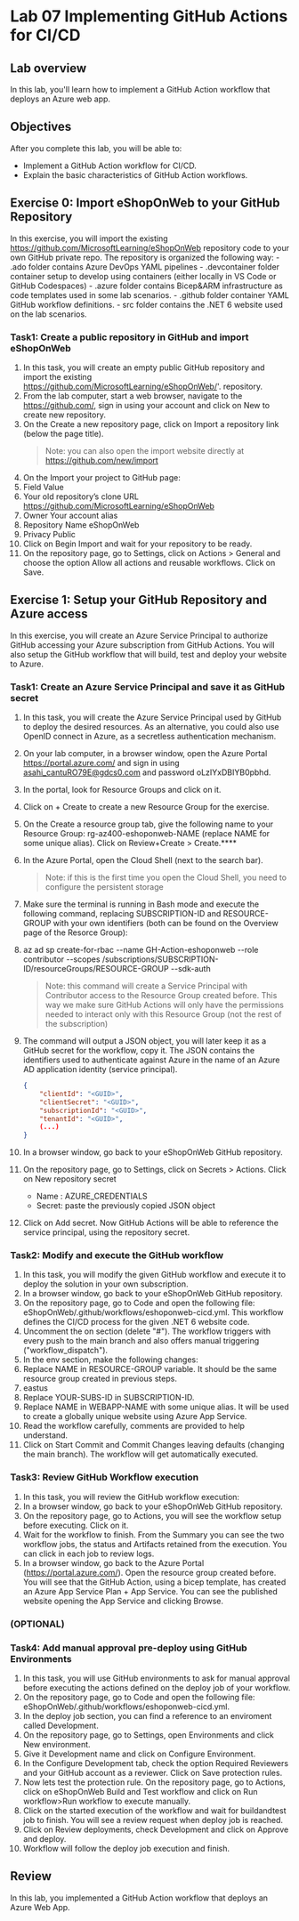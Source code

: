 # Lab 07 Implementing GitHub Actions for CI/CD

## Lab overview

In this lab, you'll learn how to implement a GitHub Action workflow that deploys an Azure web app.

## Objectives

After you complete this lab, you will be able to:

- Implement a GitHub Action workflow for CI/CD.
- Explain the basic characteristics of GitHub Action workflows.

## Exercise 0: Import eShopOnWeb to your GitHub Repository

In this exercise, you will import the existing <https://github.com/MicrosoftLearning/eShopOnWeb> repository code to your own GitHub private repo.
The repository is organized the following way: - .ado folder contains Azure DevOps YAML pipelines - .devcontainer folder container setup to develop using containers (either locally in VS Code or GitHub Codespaces) - .azure folder contains Bicep&ARM infrastructure as code templates used in some lab scenarios. - .github folder container YAML GitHub workflow definitions. - src folder contains the .NET 6 website used on the lab scenarios.

### Task1: Create a public repository in GitHub and import eShopOnWeb

1. In this task, you will create an empty public GitHub repository and import the existing <https://github.com/MicrosoftLearning/eShopOnWeb/>'. repository.
2. From the lab computer, start a web browser, navigate to the <https://github.com/>, sign in using your account and click on New to create new repository.
3. On the Create a new repository page, click on Import a repository link (below the page title).
   > Note: you can also open the import website directly at <https://github.com/new/import>
4. On the Import your project to GitHub page:
5. Field Value
6. Your old repository’s clone URL <https://github.com/MicrosoftLearning/eShopOnWeb>
7. Owner Your account alias
8. Repository Name eShopOnWeb
9. Privacy Public
10. Click on Begin Import and wait for your repository to be ready.
11. On the repository page, go to Settings, click on Actions > General and choose the option Allow all actions and reusable workflows. Click on Save.

## Exercise 1: Setup your GitHub Repository and Azure access

In this exercise, you will create an Azure Service Principal to authorize GitHub accessing your Azure subscription from GitHub Actions. You will also setup the GitHub workflow that will build, test and deploy your website to Azure.

### Task1: Create an Azure Service Principal and save it as GitHub secret

1. In this task, you will create the Azure Service Principal used by GitHub to deploy the desired resources. As an alternative, you could also use OpenID connect in Azure, as a secretless authentication mechanism.
2. On your lab computer, in a browser window, open the Azure Portal <https://portal.azure.com/> and sign in using asahi_cantuRO79E@gdcs0.com and password oLzIYxDBIYB0pbhd.
3. In the portal, look for Resource Groups and click on it.
4. Click on + Create to create a new Resource Group for the exercise.
5. On the Create a resource group tab, give the following name to your Resource Group: rg-az400-eshoponweb-NAME (replace NAME for some unique alias). Click on Review+Create > Create.****
6. In the Azure Portal, open the Cloud Shell (next to the search bar).
   > Note: if this is the first time you open the Cloud Shell, you need to configure the persistent storage
7. Make sure the terminal is running in Bash mode and execute the following command, replacing SUBSCRIPTION-ID and RESOURCE-GROUP with your own identifiers (both can be found on the Overview page of the Resorce Group):
8. az ad sp create-for-rbac --name GH-Action-eshoponweb --role contributor --scopes /subscriptions/SUBSCRIPTION-ID/resourceGroups/RESOURCE-GROUP --sdk-auth
   > Note: this command will create a Service Principal with Contributor access to the Resource Group created before. This way we make sure GitHub Actions will only have the permissions needed to interact only with this Resource Group (not the rest of the subscription)
9. The command will output a JSON object, you will later keep it as a GitHub secret for the workflow, copy it. The JSON contains the identifiers used to authenticate against Azure in the name of an Azure AD application identity (service principal).

    ```json
    {
        "clientId": "<GUID>",
        "clientSecret": "<GUID>",
        "subscriptionId": "<GUID>",
        "tenantId": "<GUID>",
        (...)
    }
    ```

10. In a browser window, go back to your eShopOnWeb GitHub repository.
11. On the repository page, go to Settings, click on Secrets > Actions. Click on New repository secret
    - Name : AZURE_CREDENTIALS
    - Secret: paste the previously copied JSON object
12. Click on Add secret. Now GitHub Actions will be able to reference the service principal, using the repository secret.

### Task2: Modify and execute the GitHub workflow

1. In this task, you will modify the given GitHub workflow and execute it to deploy the solution in your own subscription.
2. In a browser window, go back to your eShopOnWeb GitHub repository.
3. On the repository page, go to Code and open the following file: eShopOnWeb/.github/workflows/eshoponweb-cicd.yml. This workflow defines the CI/CD process for the given .NET 6 website code.
4. Uncomment the on section (delete "#"). The workflow triggers with every push to the main branch and also offers manual triggering ("workflow_dispatch").
5. In the env section, make the following changes:
6. Replace NAME in RESOURCE-GROUP variable. It should be the same resource group created in previous steps.
7. eastus
8. Replace YOUR-SUBS-ID in SUBSCRIPTION-ID.
9. Replace NAME in WEBAPP-NAME with some unique alias. It will be used to create a globally unique website using Azure App Service.
10. Read the workflow carefully, comments are provided to help understand.
11. Click on Start Commit and Commit Changes leaving defaults (changing the main branch). The workflow will get automatically executed.

### Task3: Review GitHub Workflow execution

1. In this task, you will review the GitHub workflow execution:
2. In a browser window, go back to your eShopOnWeb GitHub repository.
3. On the repository page, go to Actions, you will see the workflow setup before executing. Click on it.
4. Wait for the workflow to finish. From the Summary you can see the two workflow jobs, the status and Artifacts retained from the execution. You can click in each job to review logs.
5. In a browser window, go back to the Azure Portal (<https://portal.azure.com/>). Open the resource group created before. You will see that the GitHub Action, using a bicep template, has created an Azure App Service Plan + App Service. You can see the published website opening the App Service and clicking Browse.

### (OPTIONAL)

### Task4: Add manual approval pre-deploy using GitHub Environments

1. In this task, you will use GitHub environments to ask for manual approval before executing the actions defined on the deploy job of your workflow.
2. On the repository page, go to Code and open the following file: eShopOnWeb/.github/workflows/eshoponweb-cicd.yml.
3. In the deploy job section, you can find a reference to an enviroment called Development.
4. On the repository page, go to Settings, open Environments and click New environment.
5. Give it Development name and click on Configure Environment.
6. In the Configure Development tab, check the option Required Reviewers and your GitHub account as a reviewer. Click on Save protection rules.
7. Now lets test the protection rule. On the repository page, go to Actions, click on eShopOnWeb Build and Test workflow and click on Run workflow>Run workflow to execute manually.
8. Click on the started execution of the workflow and wait for buildandtest job to finish. You will see a review request when deploy job is reached.
9. Click on Review deployments, check Development and click on Approve and deploy.
10. Workflow will follow the deploy job execution and finish.

## Review

In this lab, you implemented a GitHub Action workflow that deploys an Azure Web App.

